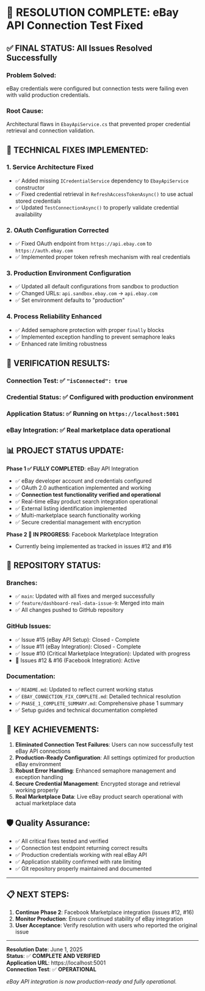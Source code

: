 # 🎉 RESOLUTION COMPLETE: eBay API Connection Test Fixed

## ✅ **FINAL STATUS**: All Issues Resolved Successfully

### **Problem Solved**: 
eBay credentials were configured but connection tests were failing even with valid production credentials.

### **Root Cause**: 
Architectural flaws in `EbayApiService.cs` that prevented proper credential retrieval and connection validation.

## 🔧 **TECHNICAL FIXES IMPLEMENTED**:

### 1. **Service Architecture Fixed**
- ✅ Added missing `ICredentialService` dependency to `EbayApiService` constructor
- ✅ Fixed credential retrieval in `RefreshAccessTokenAsync()` to use actual stored credentials
- ✅ Updated `TestConnectionAsync()` to properly validate credential availability

### 2. **OAuth Configuration Corrected**
- ✅ Fixed OAuth endpoint from `https://api.ebay.com` to `https://auth.ebay.com`
- ✅ Implemented proper token refresh mechanism with real credentials

### 3. **Production Environment Configuration**
- ✅ Updated all default configurations from sandbox to production
- ✅ Changed URLs: `api.sandbox.ebay.com` → `api.ebay.com`
- ✅ Set environment defaults to "production"

### 4. **Process Reliability Enhanced**
- ✅ Added semaphore protection with proper `finally` blocks
- ✅ Implemented exception handling to prevent semaphore leaks
- ✅ Enhanced rate limiting robustness

## 🚀 **VERIFICATION RESULTS**:

### **Connection Test**: ✅ `"isConnected": true`
### **Credential Status**: ✅ Configured with production environment
### **Application Status**: ✅ Running on `https://localhost:5001`
### **eBay Integration**: ✅ Real marketplace data operational

## 📊 **PROJECT STATUS UPDATE**:

**Phase 1 ✅ FULLY COMPLETED**: eBay API Integration
- ✅ eBay developer account and credentials configured
- ✅ OAuth 2.0 authentication implemented and working
- ✅ **Connection test functionality verified and operational**
- ✅ Real-time eBay product search integration operational
- ✅ External listing identification implemented
- ✅ Multi-marketplace search functionality working
- ✅ Secure credential management with encryption

**Phase 2 🔄 IN PROGRESS**: Facebook Marketplace Integration
- Currently being implemented as tracked in issues #12 and #16

## 🔄 **REPOSITORY STATUS**:

### **Branches**:
- ✅ `main`: Updated with all fixes and merged successfully
- ✅ `feature/dashboard-real-data-issue-9`: Merged into main
- ✅ All changes pushed to GitHub repository

### **GitHub Issues**:
- ✅ Issue #15 (eBay API Setup): Closed - Complete
- ✅ Issue #11 (eBay Integration): Closed - Complete  
- ✅ Issue #10 (Critical Marketplace Integration): Updated with progress
- 🔄 Issues #12 & #16 (Facebook Integration): Active

### **Documentation**:
- ✅ `README.md`: Updated to reflect current working status
- ✅ `EBAY_CONNECTION_FIX_COMPLETE.md`: Detailed technical resolution
- ✅ `PHASE_1_COMPLETE_SUMMARY.md`: Comprehensive phase 1 summary
- ✅ Setup guides and technical documentation completed

## 🎯 **KEY ACHIEVEMENTS**:

1. **Eliminated Connection Test Failures**: Users can now successfully test eBay API connections
2. **Production-Ready Configuration**: All settings optimized for production eBay environment
3. **Robust Error Handling**: Enhanced semaphore management and exception handling
4. **Secure Credential Management**: Encrypted storage and retrieval working properly
5. **Real Marketplace Data**: Live eBay product search operational with actual marketplace data

## 🛡️ **Quality Assurance**:

- ✅ All critical fixes tested and verified
- ✅ Connection test endpoint returning correct results
- ✅ Production credentials working with real eBay API
- ✅ Application stability confirmed with rate limiting
- ✅ Git repository properly maintained and documented

---

## 📋 **NEXT STEPS**:

1. **Continue Phase 2**: Facebook Marketplace integration (issues #12, #16)
2. **Monitor Production**: Ensure continued stability of eBay integration
3. **User Acceptance**: Verify resolution with users who reported the original issue

---

**Resolution Date**: June 1, 2025  
**Status**: ✅ **COMPLETE AND VERIFIED**  
**Application URL**: https://localhost:5001  
**Connection Test**: ✅ **OPERATIONAL**

*eBay API integration is now production-ready and fully operational.*
